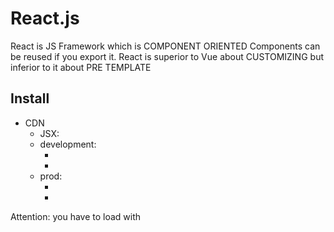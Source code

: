 
# React.js

React is JS Framework which is COMPONENT ORIENTED
Components can be reused if you export it. React is superior to Vue about CUSTOMIZING but inferior to it about PRE TEMPLATE

## Install

- CDN
  - JSX: <script src="https://unpkg.com/babel-standalone@6/babel.min.js"></script>
  - development: 
    - <script src="https://unpkg.com/react@17/umd/react.development.js" crossorigin></script>
    - <script src="https://unpkg.com/react-dom@17/umd/react-dom.development.js" crossorigin></script>
  - prod: 
    - <script crossorigin src="https://unpkg.com/react@17/umd/react.production.min.js"></script>
    - <script crossorigin src="https://unpkg.com/react-dom@17/umd/react-dom.production.min.js"></script>

Attention: you have to load with <script type="text/babel">

- npm
  - npm init -y
  - npx create-react-app "some-app"

## JSX(JS extension) notation

- JSX is method of React Object. it is same as React.createElement()
- first arg of ReactDOM.render() requires single tag like <div></div>
- class attr in JSX must be written as className. because class is pre reserved word
- you have to close tag with slash. ex: <hr />
- if you need to write variables or functions, you have to surround with {}
- you write JSX in camelCase
- we call it CONTAINER where is injected

those of below is totally same. Babel transpile JSX into React Object

```js
// JSX
const element = (
  <h1 className="greeting">
    Hello, world!
  </h1>
);

// React Object
const element = React.createElement(
  'h1', // element
  {className: 'greeting'}, // className
  'Hello, world!'// innerHTML
);
```

## Built-in Object

- React: {
    props: [
      Component,
      PureComponent,
    ],
    methods: [
      createElement(),
      createFactory(),
    ]
}
- ReactDOM: {
    methods: [
      render(),
      hydrate(),
      unmountComponentAtNode(),
      findDOMNode(),
      createPortal(),
    ]
}

## React Component

it is parts and available in ReactDOM.render(). it is separated FUNCTION components and CLASS components.
Attention: its initials must be capitalized

- have to divide components
- Component(props) is pure. in other words, props can't be changed
- unless you set return value, component's return value gets undefined

```js
// function Component
function Welcome(props) {
  return <h1>Hello, {props.name}</h1>;
}

// class Component
class Welcome extends React.Component {
  render() { // absolutely required
    return <h1>Hello, {this.props.name}</h1>;
  }
}
```

you can reuse components as much as you like

```js
function Welcome(props) {
  return <h1>Hello, {props.name}</h1>;
}

function MultiWelcome() {
  return (
    <div>
      <Welcome name="taro" />
      <Welcome name="jiro" />
      <Welcome name="hanako" />
    </div>
  )
}

ReactDOM.render(
  <MultiWelcome />,
  document.getElementById('root')
);
```

### Component state(Class Component)

- function Component = props + render()
- class Component = function Component
  + state + bind() + lifeCycleMethod()

how to change function component into class component

1. make class component extends React.Component
2. create render()
3. add this. to props
4. change this.props to this.state
5. set constructor(props)
6. add super(props)
7. delete <Component /> property

- this.state is local variable in Component(Instance)
- props, state only affect child components. because those are one direction binding

both props and state are just variable. so you deal with state as props but you should use state if this variable have status of [dynamic, independent, top-component]

let's make simple time app. following code is unfinished

```js
// function Component
function Clock(props) {
  return (
    <div>
      <h1>Hello, world</h1>
      <h2>It is {props.date.toLocaleTimeString()}</h2>
    </div>
  );
}

function tick() {
  ReactDOM.render(
    <Clock date={new Date()} />,
    document.getElementById('root')
  );
}

setInterval(tick, 1000);

// class Component v1
class Clock extends React.Component {
  render() { // required
    return (
      <div>
        <h1>Hello, world</h1>
        <h2>It is {this.props.date.toLocaleTimeString()}</h2>
      </div>
    );
  }
}

// class Component v2
class Clock extends React.Component {
  constructor(props) {
    super(props);
    this.state = {date: new Date()}; // initial value
  }

  render() {
    return (
      <div>
        <h1>Hello, world</h1>
        <h2>It is {this.state.date.toLocaleTimeString()}</h2>
      </div>
    )
  }
}

ReactDOM.render(
  <Clock />,
  document.getElementById('root')
);
```

### Life Cycle Method

this is method which called when components mount or unmount. this affects memory leak

Attention: components can't be rendered again if you don't use setState()

```js
class Clock extends React.Component {
  constructor(props) {
    super(props);
    this.state = {date: new Date()}; // initialize
  }

  componentDidMount() { // mount
    this.timerID = setInterval(
      () => this.tick(),
      1000
    );
  }

  componentWillUnmount() { // unmount
    clearInterval(this.timerID);
  }

  tick() {
    this.setState({ // render() again with changed this.state
      date: new Date()
    });
  }

  render() {
    return (
      <div>
        <h1>Hello, world!</h1>
        <h2>It is {this.state.date.toLocaleTimeString()}.</h2>
      </div>
    );
  }
}

ReactDOM.render(
  <Clock />,
  document.getElementById('root')
);
```

## Event Handler

- JSX notation doesn't need () with function you will fire
- adapt camelCase to attributes
- you have to write e.preventDefault() clearly

```html
<!-- plain HTML -->
<button onclick="someFunc()">
  some func button
</button>

<!-- JSX -->
<button onClick={someFunc}>
  some func button
</button>
```

### How to bind

React doesn't require setting addEventListener. instead, you must bind eventHandler in components.

how to write

1. bind eventHandler in constructor
2. make eventHandler arrow function
3. make eventHandler arrow function in HTML(not recommended)

```js
class Toggle extends React.Component {
  constructor(props) {
    super(props);
    this.state = {isToggleOn: true};

    // directory bind pattern
    // this.handleClick = this.handleClick.bind(this);
  }

  // handleClick = () => { // arrow func pattern
  handleClick() {
    this.setState(prevState => ({
      isToggleOn: !prevState.isToggleOn
    }));
  }

  render() {
    return (
      // <button onClick={() => this.handleClick()}> // arrow func
      <button onClick={this.handleClick}>
        {this.state.isToggleOn ? 'ON': 'OFF'}
      </button>
    )
  }
}
```

### how to send props to eventHandler

1. bind directly in JSX. first arg needs this
2. send event value as arrow function

```html
<button onClick={this.eventHandler.bind(this, arg)}>Send arg</button>
<button onClick={(e) => this.eventHandler(arg, e)}>Send arg</button>
```

## control flows

### if, else

vueでいう<v-if>, <v-else>のようなdirectiveはなく, JavaScriptの仕様を極力活用した実装方法を取る

Componentをcondition(true / false)によって使い分けるもっとも基本的な方法, すなわち親コンポーネントでラップする方法を以下に記す

```js
function True() {
  return <h2>this is true</h2>;
}

function False() {
  return <h2>this is false</h2>;
}

function Wrap(props) {
  const condition = props.condition;
  if (condition) {
    return <True />;
  } else {
    return <False />;
  }
}

ReactDOM.render(
  <Wrap condition={false} />,
  document.getElementById('root')
);
```

### class Componentでの条件分岐

function Componentと違って, conditionとComponentも変数化させる

```js
class LoginControl extends React.Component {
  constructor(props) {
    super(props);
    // HTML発火要素にbind
    this.handleLoginClick = this.handleLoginClick.bind(this);
    this.handleLogoutClick = this.handleLogoutClick.bind(this);
    // stateのinitialize
    this.state = {isLoggedIn: false};
  }

  handleLoginClick() {
    this.setState({isLoggedIn: true});
  }

  handleLogoutClick() {
    this.setState({isLoggedIn: false});
  }

  render() {
    const isLoggedIn = this.state.isLoggedIn;
    // Componentの変数化
    let button;
    if (isLoggedIn) {
      button = <LogoutButton onClick={this.handleLogoutClick} />;
    } else {
      button = <LoginButton onClick={this.handleLoginClick} />;
    }

    return (
      <div>
        <Greeting isLoggedIn={isLoggedIn} />
        {button}
      </div>
    );
  }
}

ReactDOM.render(
  <LoginControl />,
  document.getElementById('root')
);
```

### 論理演算子を用いた表現

```js
function Mailbox(props) {
  const unreadMessages = props.unreadMessages;
  return (
    <div>
      <h1>Hello</h1>
      {unreadMessages.length > 0 && // if (unreadMessages)
        <h2>you have {unreadMessages.length} unread messages</h2>
      }
    </div>
  );
}
```

### for

iterableの操作にはmap()を用いる. map(e => <div>JSX</div>)という風に記述する

```js
function NumberList(props) {
  const numbers = props.numbers;
  const listItems = numbers.map(number =>
  <li>{number}</li>
  );

  return (
    <ul>{listItems}</ul>
  );
}

const numbers = [1,2,3,4,5];
ReactDOM.render(
  <NumberList numbers={numbers} />,
  document.getElementById('root')
);
```

### list key

list要素を識別するために用いられる. 識別用途なので, keyは一意に決まるIDが良いとされる. 一意なIDが無い場合はindexを用いることもあるが非推奨である. list作成時にkeyを設定しないとWarningがでる

- keyはmapのアロー関数の戻り値に設定する

```js
const todoItems = todos.map(todo =>
  <li key={todo.id}>
    {todo.text}
  </li>
);

// index
const todoItems = todos.map((todo, index) =>
  <li key={index}>
    {todo.text}
  </li>
);
```

## Form(controlled Component)

form tag内のinput要素をすべてstateにbindさせる. stateとinputをbindさせるために全てにイベントハンドラを記述する必要がある. formに関しては[Formik](https://formik.org/)という依存ライブラリも選択肢の一つである

- inputのvalueは.target.valueで参照可能

```js
class NameForm extends React.Component {
  constructor(props) {
    super(props);
    this.state = {value: ''};

    this.handleChange = this.handleChange.bind(this);
    this.handleSubmit = this.handleSubmit.bind(this);
  }

  handleChange(event) {
    this.setState({value: event.target.value});
  }

  handleSubmit(event) {
    alert('A name was submitted: ' + this.state.value);
    event.preventDefault();
  }

  render() {
    return (
      <form onSubmit={this.handleSubmit}>
        <label>
          Name:
          <input type="text" value={this.state.value} onChange={this.handleChange} />
        </label>
        <input type="submit" value="Submit" />
      </form>
    );
  }
}

ReactDOM.render(
  <NameForm />,
  document.getElementById('root')
)
```

### textarea

```js
class EssayForm extends React.Component {
  ...

  render() {
    return (
      <form onSubmit={this.handleSubmit}>
        <label>
          Essay:
          <textarea value={this.state.value} onChange={this.handleChange} />
        </label>
        <input type="submit" value="Submit" />
      </form>
    );
  }
}
```

### select

```js
class EssayForm extends React.Component {
  ...

  render() {
    return (
      <form onSubmit={this.handleSubmit}>
        <label>
          Pick your favorite flavor:
          <select value={this.state.value} onChange={this.handleChange}>
            <option value="grapefruit">Grapefruit</option>
            <option value="lime">Lime</option>
            <option value="coconut">Coconut</option>
            <option value="mango">Mango</option>
          </select>
        </label>
        <input type="submit" value="Submit" />
      </form>
    );
  }
}
```

## lift up state

- parent to child: just send props like <Component props={} />
- child to parent: 
  - both parent and child components bind event handler
  - send parent's event handler to child as props
    - you have to name parent's props of event handler like onHandler
    - you have to name parent's event handler like handleSomething
  - child's event handler fire parent's one

## Composition

if you want to send JSX to child component from parent one, you can set {props.children}

```js
function Children(props) {
  return (
    <div>
      // where you output parent JSX
      {props.children}
    </div>
  );
}

function Parent() {
  return (
    <Children>
      // as {props.children}
      <h1>it accepts</h1>
      <p>anything !!</p>
    </Children>
  );
}
```


